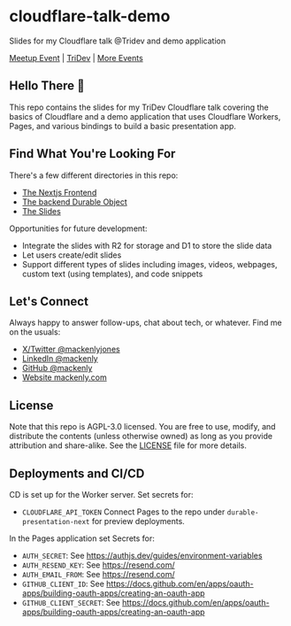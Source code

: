 # cloudflare-talk-demo
Slides for my Cloudflare talk @Tridev and demo application

[Meetup Event](https://www.meetup.com/tridev/events/301580758/) | [TriDev](https://tricities.dev/) | [More Events](http://meetup.com/TriDev)

## Hello There 👋
This repo contains the slides for my TriDev Cloudflare talk covering the basics of Cloudflare and a demo application that uses Cloudflare Workers, Pages, and various bindings to build a basic presentation app.

## Find What You're Looking For
There's a few different directories in this repo:
- [The Nextjs Frontend](https://github.com/mackenly/cloudflare-talk-demo/tree/main/durable-presentation-next)
- [The backend Durable Object](https://github.com/mackenly/cloudflare-talk-demo/tree/main/durable-presentation-server)
- [The Slides](https://github.com/mackenly/cloudflare-talk-demo/tree/main/durable-presentation-next/public/slides)

Opportunities for future development:
- Integrate the slides with R2 for storage and D1 to store the slide data
- Let users create/edit slides
- Support different types of slides including images, videos, webpages, custom text (using templates), and code snippets

## Let's Connect
Always happy to answer follow-ups, chat about tech, or whatever. Find me on the usuals:
- [X/Twitter @mackenlyjones](https://twitter.com/mackenlyjones)
- [LinkedIn @mackenly](https://linkedin.com/in/mackenly)
- [GitHub @mackenly](https://github.com/mackenly)
- [Website mackenly.com](https://mackenly.com)

## License
Note that this repo is AGPL-3.0 licensed. You are free to use, modify, and distribute the contents (unless otherwise owned) as long as you provide attribution and share-alike. See the [LICENSE](LICENSE) file for more details.

## Deployments and CI/CD
CD is set up for the Worker server.
Set secrets for:
- `CLOUDFLARE_API_TOKEN`
Connect Pages to the repo under `durable-presentation-next` for preview deployments.

In the Pages application set Secrets for:
- `AUTH_SECRET`: See https://authjs.dev/guides/environment-variables
- `AUTH_RESEND_KEY`: See https://resend.com/
- `AUTH_EMAIL_FROM`: See https://resend.com/
- `GITHUB_CLIENT_ID`: See https://docs.github.com/en/apps/oauth-apps/building-oauth-apps/creating-an-oauth-app
- `GITHUB_CLIENT_SECRET`: See https://docs.github.com/en/apps/oauth-apps/building-oauth-apps/creating-an-oauth-app